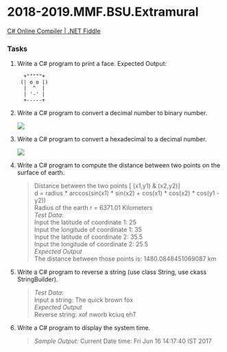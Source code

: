 # 2018-2019.MMF.BSU.Extramural

[C# Online Compiler | .NET Fiddle](https://dotnetfiddle.net/)

### Tasks

1. Write a C# program to print a face. Expected Output:

         +"""""+ 
        (| o o |)                                             
         |  ^  |                                                 
         | '-' |   
         +-----+
        
       
      
2. Write a C# program to convert a decimal number to binary number. 

   ![](https://github.com/AnzhelikaKravchuk/2018-2019.MMF.BSU/blob/master/Extramural/Pictures/1.png)

3. Write a C# program to convert a hexadecimal to a decimal number.

   ![](https://github.com/AnzhelikaKravchuk/2018-2019.MMF.BSU/blob/master/Extramural/Pictures/2.png)
   
4. Write a C# program to compute the distance between two points on the surface of earth. 

   > Distance between the two points [ (x1,y1) & (x2,y2)]  
   > d = radius * arccos(sin(x1) * sin(x2) + cos(x1) * cos(x2) * cos(y1 - y2))   
   > Radius of the earth r = 6371.01 Kilometers  
   > *Test Data*:   
   > Input the latitude of coordinate 1: 25     
   > Input the longitude of coordinate 1: 35   
   > Input the latitude of coordinate 2: 35.5   
   > Input the longitude of coordinate 2: 25.5     
   > *Expected Output*   
   > The distance between those points is: 1480.0848451069087 km  

5. Write a C# program to reverse a string (use class String, use ckass StringBuilder).   
   > *Test Data*:     
   > Input a string: The quick brown fox   
   > *Expected Output*  
   > Reverse string: xof nworb kciuq ehT  
   
6. Write a C# program to display the system time. 
   > *Sample Output*: Current Date time: Fri Jun 16 14:17:40 IST 2017 
